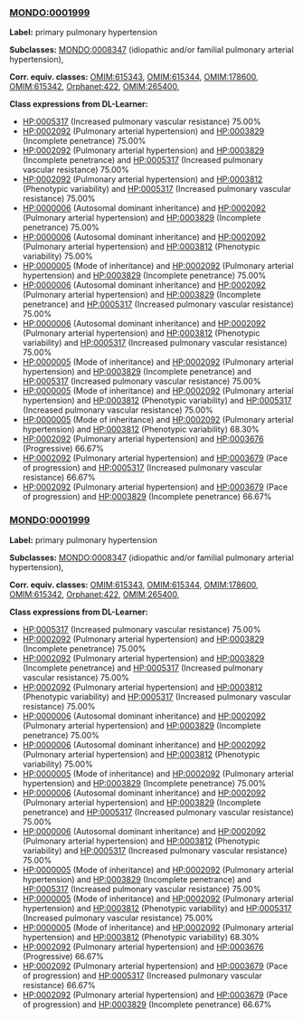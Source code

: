 
### [MONDO:0001999](http://purl.obolibrary.org/obo/MONDO_0001999)
**Label:** primary pulmonary hypertension

**Subclasses:** [MONDO:0008347](http://purl.obolibrary.org/obo/MONDO_0008347) (idiopathic and/or familial pulmonary arterial hypertension), 

**Corr. equiv. classes:** [OMIM:615343](http://purl.obolibrary.org/obo/OMIM_615343), [OMIM:615344](http://purl.obolibrary.org/obo/OMIM_615344), [OMIM:178600](http://purl.obolibrary.org/obo/OMIM_178600), [OMIM:615342](http://purl.obolibrary.org/obo/OMIM_615342), [Orphanet:422](http://www.orpha.net/ORDO/Orphanet_422), [OMIM:265400](http://purl.obolibrary.org/obo/OMIM_265400), 

**Class expressions from DL-Learner:**

- [HP:0005317](http://purl.obolibrary.org/obo/HP_0005317) (Increased pulmonary vascular resistance) 75.00%
- [HP:0002092](http://purl.obolibrary.org/obo/HP_0002092) (Pulmonary arterial hypertension) and [HP:0003829](http://purl.obolibrary.org/obo/HP_0003829) (Incomplete penetrance) 75.00%
- [HP:0002092](http://purl.obolibrary.org/obo/HP_0002092) (Pulmonary arterial hypertension) and [HP:0003829](http://purl.obolibrary.org/obo/HP_0003829) (Incomplete penetrance) and [HP:0005317](http://purl.obolibrary.org/obo/HP_0005317) (Increased pulmonary vascular resistance) 75.00%
- [HP:0002092](http://purl.obolibrary.org/obo/HP_0002092) (Pulmonary arterial hypertension) and [HP:0003812](http://purl.obolibrary.org/obo/HP_0003812) (Phenotypic variability) and [HP:0005317](http://purl.obolibrary.org/obo/HP_0005317) (Increased pulmonary vascular resistance) 75.00%
- [HP:0000006](http://purl.obolibrary.org/obo/HP_0000006) (Autosomal dominant inheritance) and [HP:0002092](http://purl.obolibrary.org/obo/HP_0002092) (Pulmonary arterial hypertension) and [HP:0003829](http://purl.obolibrary.org/obo/HP_0003829) (Incomplete penetrance) 75.00%
- [HP:0000006](http://purl.obolibrary.org/obo/HP_0000006) (Autosomal dominant inheritance) and [HP:0002092](http://purl.obolibrary.org/obo/HP_0002092) (Pulmonary arterial hypertension) and [HP:0003812](http://purl.obolibrary.org/obo/HP_0003812) (Phenotypic variability) 75.00%
- [HP:0000005](http://purl.obolibrary.org/obo/HP_0000005) (Mode of inheritance) and [HP:0002092](http://purl.obolibrary.org/obo/HP_0002092) (Pulmonary arterial hypertension) and [HP:0003829](http://purl.obolibrary.org/obo/HP_0003829) (Incomplete penetrance) 75.00%
- [HP:0000006](http://purl.obolibrary.org/obo/HP_0000006) (Autosomal dominant inheritance) and [HP:0002092](http://purl.obolibrary.org/obo/HP_0002092) (Pulmonary arterial hypertension) and [HP:0003829](http://purl.obolibrary.org/obo/HP_0003829) (Incomplete penetrance) and [HP:0005317](http://purl.obolibrary.org/obo/HP_0005317) (Increased pulmonary vascular resistance) 75.00%
- [HP:0000006](http://purl.obolibrary.org/obo/HP_0000006) (Autosomal dominant inheritance) and [HP:0002092](http://purl.obolibrary.org/obo/HP_0002092) (Pulmonary arterial hypertension) and [HP:0003812](http://purl.obolibrary.org/obo/HP_0003812) (Phenotypic variability) and [HP:0005317](http://purl.obolibrary.org/obo/HP_0005317) (Increased pulmonary vascular resistance) 75.00%
- [HP:0000005](http://purl.obolibrary.org/obo/HP_0000005) (Mode of inheritance) and [HP:0002092](http://purl.obolibrary.org/obo/HP_0002092) (Pulmonary arterial hypertension) and [HP:0003829](http://purl.obolibrary.org/obo/HP_0003829) (Incomplete penetrance) and [HP:0005317](http://purl.obolibrary.org/obo/HP_0005317) (Increased pulmonary vascular resistance) 75.00%
- [HP:0000005](http://purl.obolibrary.org/obo/HP_0000005) (Mode of inheritance) and [HP:0002092](http://purl.obolibrary.org/obo/HP_0002092) (Pulmonary arterial hypertension) and [HP:0003812](http://purl.obolibrary.org/obo/HP_0003812) (Phenotypic variability) and [HP:0005317](http://purl.obolibrary.org/obo/HP_0005317) (Increased pulmonary vascular resistance) 75.00%
- [HP:0000005](http://purl.obolibrary.org/obo/HP_0000005) (Mode of inheritance) and [HP:0002092](http://purl.obolibrary.org/obo/HP_0002092) (Pulmonary arterial hypertension) and [HP:0003812](http://purl.obolibrary.org/obo/HP_0003812) (Phenotypic variability) 68.30%
- [HP:0002092](http://purl.obolibrary.org/obo/HP_0002092) (Pulmonary arterial hypertension) and [HP:0003676](http://purl.obolibrary.org/obo/HP_0003676) (Progressive) 66.67%
- [HP:0002092](http://purl.obolibrary.org/obo/HP_0002092) (Pulmonary arterial hypertension) and [HP:0003679](http://purl.obolibrary.org/obo/HP_0003679) (Pace of progression) and [HP:0005317](http://purl.obolibrary.org/obo/HP_0005317) (Increased pulmonary vascular resistance) 66.67%
- [HP:0002092](http://purl.obolibrary.org/obo/HP_0002092) (Pulmonary arterial hypertension) and [HP:0003679](http://purl.obolibrary.org/obo/HP_0003679) (Pace of progression) and [HP:0003829](http://purl.obolibrary.org/obo/HP_0003829) (Incomplete penetrance) 66.67%



### [MONDO:0001999](http://purl.obolibrary.org/obo/MONDO_0001999)
**Label:** primary pulmonary hypertension

**Subclasses:** [MONDO:0008347](http://purl.obolibrary.org/obo/MONDO_0008347) (idiopathic and/or familial pulmonary arterial hypertension), 

**Corr. equiv. classes:** [OMIM:615343](http://purl.obolibrary.org/obo/OMIM_615343), [OMIM:615344](http://purl.obolibrary.org/obo/OMIM_615344), [OMIM:178600](http://purl.obolibrary.org/obo/OMIM_178600), [OMIM:615342](http://purl.obolibrary.org/obo/OMIM_615342), [Orphanet:422](http://www.orpha.net/ORDO/Orphanet_422), [OMIM:265400](http://purl.obolibrary.org/obo/OMIM_265400), 

**Class expressions from DL-Learner:**

- [HP:0005317](http://purl.obolibrary.org/obo/HP_0005317) (Increased pulmonary vascular resistance) 75.00%
- [HP:0002092](http://purl.obolibrary.org/obo/HP_0002092) (Pulmonary arterial hypertension) and [HP:0003829](http://purl.obolibrary.org/obo/HP_0003829) (Incomplete penetrance) 75.00%
- [HP:0002092](http://purl.obolibrary.org/obo/HP_0002092) (Pulmonary arterial hypertension) and [HP:0003829](http://purl.obolibrary.org/obo/HP_0003829) (Incomplete penetrance) and [HP:0005317](http://purl.obolibrary.org/obo/HP_0005317) (Increased pulmonary vascular resistance) 75.00%
- [HP:0002092](http://purl.obolibrary.org/obo/HP_0002092) (Pulmonary arterial hypertension) and [HP:0003812](http://purl.obolibrary.org/obo/HP_0003812) (Phenotypic variability) and [HP:0005317](http://purl.obolibrary.org/obo/HP_0005317) (Increased pulmonary vascular resistance) 75.00%
- [HP:0000006](http://purl.obolibrary.org/obo/HP_0000006) (Autosomal dominant inheritance) and [HP:0002092](http://purl.obolibrary.org/obo/HP_0002092) (Pulmonary arterial hypertension) and [HP:0003829](http://purl.obolibrary.org/obo/HP_0003829) (Incomplete penetrance) 75.00%
- [HP:0000006](http://purl.obolibrary.org/obo/HP_0000006) (Autosomal dominant inheritance) and [HP:0002092](http://purl.obolibrary.org/obo/HP_0002092) (Pulmonary arterial hypertension) and [HP:0003812](http://purl.obolibrary.org/obo/HP_0003812) (Phenotypic variability) 75.00%
- [HP:0000005](http://purl.obolibrary.org/obo/HP_0000005) (Mode of inheritance) and [HP:0002092](http://purl.obolibrary.org/obo/HP_0002092) (Pulmonary arterial hypertension) and [HP:0003829](http://purl.obolibrary.org/obo/HP_0003829) (Incomplete penetrance) 75.00%
- [HP:0000006](http://purl.obolibrary.org/obo/HP_0000006) (Autosomal dominant inheritance) and [HP:0002092](http://purl.obolibrary.org/obo/HP_0002092) (Pulmonary arterial hypertension) and [HP:0003829](http://purl.obolibrary.org/obo/HP_0003829) (Incomplete penetrance) and [HP:0005317](http://purl.obolibrary.org/obo/HP_0005317) (Increased pulmonary vascular resistance) 75.00%
- [HP:0000006](http://purl.obolibrary.org/obo/HP_0000006) (Autosomal dominant inheritance) and [HP:0002092](http://purl.obolibrary.org/obo/HP_0002092) (Pulmonary arterial hypertension) and [HP:0003812](http://purl.obolibrary.org/obo/HP_0003812) (Phenotypic variability) and [HP:0005317](http://purl.obolibrary.org/obo/HP_0005317) (Increased pulmonary vascular resistance) 75.00%
- [HP:0000005](http://purl.obolibrary.org/obo/HP_0000005) (Mode of inheritance) and [HP:0002092](http://purl.obolibrary.org/obo/HP_0002092) (Pulmonary arterial hypertension) and [HP:0003829](http://purl.obolibrary.org/obo/HP_0003829) (Incomplete penetrance) and [HP:0005317](http://purl.obolibrary.org/obo/HP_0005317) (Increased pulmonary vascular resistance) 75.00%
- [HP:0000005](http://purl.obolibrary.org/obo/HP_0000005) (Mode of inheritance) and [HP:0002092](http://purl.obolibrary.org/obo/HP_0002092) (Pulmonary arterial hypertension) and [HP:0003812](http://purl.obolibrary.org/obo/HP_0003812) (Phenotypic variability) and [HP:0005317](http://purl.obolibrary.org/obo/HP_0005317) (Increased pulmonary vascular resistance) 75.00%
- [HP:0000005](http://purl.obolibrary.org/obo/HP_0000005) (Mode of inheritance) and [HP:0002092](http://purl.obolibrary.org/obo/HP_0002092) (Pulmonary arterial hypertension) and [HP:0003812](http://purl.obolibrary.org/obo/HP_0003812) (Phenotypic variability) 68.30%
- [HP:0002092](http://purl.obolibrary.org/obo/HP_0002092) (Pulmonary arterial hypertension) and [HP:0003676](http://purl.obolibrary.org/obo/HP_0003676) (Progressive) 66.67%
- [HP:0002092](http://purl.obolibrary.org/obo/HP_0002092) (Pulmonary arterial hypertension) and [HP:0003679](http://purl.obolibrary.org/obo/HP_0003679) (Pace of progression) and [HP:0005317](http://purl.obolibrary.org/obo/HP_0005317) (Increased pulmonary vascular resistance) 66.67%
- [HP:0002092](http://purl.obolibrary.org/obo/HP_0002092) (Pulmonary arterial hypertension) and [HP:0003679](http://purl.obolibrary.org/obo/HP_0003679) (Pace of progression) and [HP:0003829](http://purl.obolibrary.org/obo/HP_0003829) (Incomplete penetrance) 66.67%


